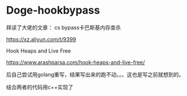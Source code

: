 # Doge-hookbypass
拜读了大佬的文章：
cs bypass卡巴斯基内存查杀

https://xz.aliyun.com/t/9399

Hook Heaps and Live Free

https://www.arashparsa.com/hook-heaps-and-live-free/

后自己尝试用golang重写，结果写出来的跑不动。。。这也是写之前就想到的。

结合两者的代码用c++实现了

